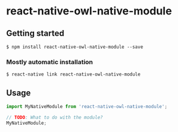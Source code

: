 # react-native-owl-native-module

## Getting started

`$ npm install react-native-owl-native-module --save`

### Mostly automatic installation

`$ react-native link react-native-owl-native-module`

## Usage
```javascript
import MyNativeModule from 'react-native-owl-native-module';

// TODO: What to do with the module?
MyNativeModule;
```
